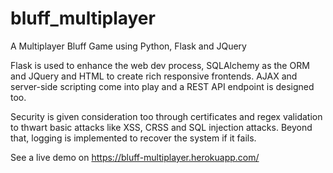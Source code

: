 # bluff_multiplayer
A Multiplayer Bluff Game using Python, Flask and JQuery

Flask is used to enhance the web dev process, SQLAlchemy as the ORM and JQuery and HTML to create rich responsive frontends. AJAX and server-side scripting come into play and a REST API endpoint is designed too.

Security is given consideration too through certificates and regex validation to thwart basic attacks like XSS, CRSS and SQL injection attacks. Beyond that, logging is implemented to recover the system if it fails.

See a live demo on https://bluff-multiplayer.herokuapp.com/
